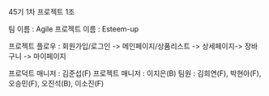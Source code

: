 45기 1차 프로젝트 1조

팀 이름 : Agile
프로젝트 이름 : Esteem-up

프로젝트 플로우 : 회원가입/로그인 -> 메인페이지/상품리스트 -> 상세페이지-> 장바구니 -> 마이페이지

프로덕트 매니저 : 김준섭(F)
프로젝트 매니저 : 이지은(B)
팀원 : 김희연(F), 박현아(F), 오승민(F), 오진석(B), 이소진(F)



